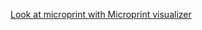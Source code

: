 [Look at microprint with Microprint visualizer](https://alphasteam.github.io/uPrintVis/?url=https://api.github.com/repos/AlphaSteam/GHuPrintGen/contents/Examples/Matrix/microprint(windows-latest,1.6).svg&ref=refs/heads/develop)